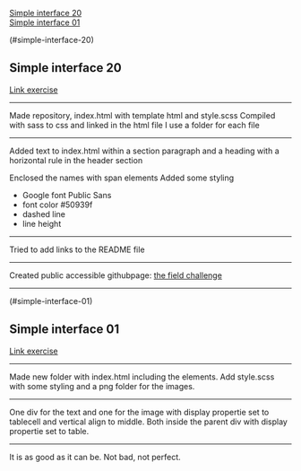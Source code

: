 

<a href="#simple-interface-20">Simple interface 20</a><br>
<a href="#simple-interface-01">Simple interface 01</a>

(#simple-interface-20)

## Simple interface 20
<a href="./simple-interface-20/" target="_blank">Link exercise</a>

___

Made repository, index.html with template html and style.scss
Compiled with sass to css and linked in the html file
I use a folder for each file

___

Added text to index.html within a section paragraph and a heading with a horizontal rule in the header section

Enclosed the names with span elements
Added some styling
- Google font Public Sans
- font color #50939f
- dashed line
- line height

___

Tried to add links to the README file

___

Created public accessible githubpage: <a href="https://becodeorg.github.io/verou-4-the-fiield-challenge-SSLTC/">the field challenge</a>

____

(#simple-interface-01)

## Simple interface 01
<a href="./simple-interface-01/" target="_blank">Link exercise</a>

___

Made new folder with index.html including the elements. Add style.scss with some styling and a png folder for the images.

___

One div for the text and one for the image with display propertie set to tablecell and vertical align to middle.
Both inside the parent div with display propertie set to table.

___

It is as good as it can be. Not bad, not perfect.